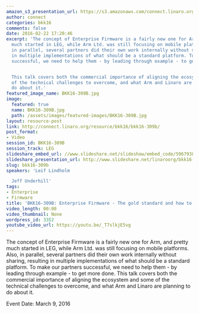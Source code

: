 ```yaml
---
amazon_s3_presentation_url: https://s3.amazonaws.com/connect.linaro.org/bkk16/Presentations/Wednesday/BKK16-309B.pdf
author: connect
categories: bkk16
comments: false
date: 2016-02-22 17:20:46
excerpt: 'The concept of Enterprise Firmware is a fairly new one for Arm, and pretty
  much started in LEG, while Arm Ltd. was still focusing on mobile platforms. Also,
  in parallel, several partners did their own work internally without sharing, resulting
  in multiple implementations of what should be a standard platform. To make our partners
  successful, we need to help them - by leading through example - to get more done.


  This talk covers both the commercial importance of aligning the ecosystem and some
  of the technical challenges to overcome, and what Arm and Linaro are planning to
  do about it.'
featured_image_name: BKK16-309B.jpg
image:
  featured: true
  name: BKK16-309B.jpg
  path: /assets/images/featured-images/BKK16-309B.jpg
layout: resource-post
link: http://connect.linaro.org/resource/bkk16/bkk16-309b/
post_format:
- Video
session_id: BKK16-309B
session_track: LEG
slideshare_embed_url: //www.slideshare.net/slideshow/embed_code/59679382
slideshare_presentation_url: http://www.slideshare.net/linaroorg/bkk16-309b-enterprise-firmware-the-gold-standard-and-how-to-get-there
slug: bkk16-309b
speakers: 'Leif Lindholm

  Jeff Underhill'
tags:
- Enterprise
- Firmware
title: 'BKK16-309B: Enterprise Firmware - The gold standard and how to get there'
video_length: 00:00
video_thumbnail: None
wordpress_id: 3352
youtube_video_url: https://youtu.be/_T7slkjE5vg
---
```


The concept of Enterprise Firmware is a fairly new one for Arm, and pretty much started in LEG, while Arm Ltd. was still focusing on mobile platforms. Also, in parallel, several partners did their own work internally without sharing, resulting in multiple implementations of what should be a standard platform. To make our partners successful, we need to help them - by leading through example - to get more done.  This talk covers both the commercial importance of aligning the ecosystem and some of the technical challenges to overcome, and what Arm and Linaro are planning to do about it.

Event Date: March 9, 2016